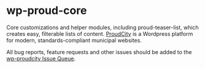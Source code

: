# wp-proud-core
Core customizations and helper modules, including proud-teaser-list, which creates easy, filterable lists of content. [ProudCity](http://proudcity.com) is a Wordpress platform for modern, standards-compliant municipal websites.

All bug reports, feature requests and other issues should be added to the [wp-proudcity Issue Queue](https://github.com/proudcity/wp-proudcity/issues).
